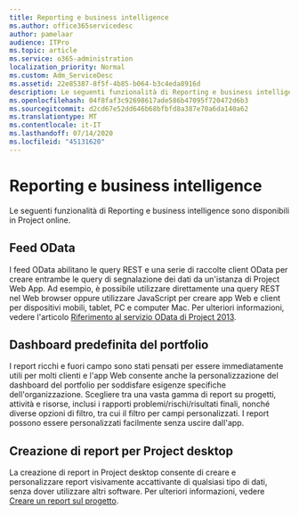 ```yaml
---
title: Reporting e business intelligence
ms.author: office365servicedesc
author: pamelaar
audience: ITPro
ms.topic: article
ms.service: o365-administration
localization_priority: Normal
ms.custom: Adm_ServiceDesc
ms.assetid: 22e85387-8f5f-4b85-b064-b3c4eda8916d
description: Le seguenti funzionalità di Reporting e business intelligence sono disponibili in Project online.
ms.openlocfilehash: 04f8faf3c92698617ade586b47095f720472d6b3
ms.sourcegitcommit: d2cd67e52dd646b68bfbfd8a387e70a6da140a62
ms.translationtype: MT
ms.contentlocale: it-IT
ms.lasthandoff: 07/14/2020
ms.locfileid: "45131620"
---
```

# <a name="reporting-and-business-intelligence"></a>Reporting e business intelligence

Le seguenti funzionalità di Reporting e business intelligence sono disponibili in Project online.
  
## <a name="odata-feeds"></a>Feed OData

I feed OData abilitano le query REST e una serie di raccolte client OData per creare entrambe le query di segnalazione dei dati da un'istanza di Project Web App. Ad esempio, è possibile utilizzare direttamente una query REST nel Web browser oppure utilizzare JavaScript per creare app Web e client per dispositivi mobili, tablet, PC e computer Mac. Per ulteriori informazioni, vedere l'articolo [Riferimento al servizio OData di Project 2013](https://go.microsoft.com/fwlink/?LinkID=823655&amp;clcid=0x409).
  
## <a name="out-of-the-box-portfolio-dashboards"></a>Dashboard predefinita del portfolio

I report ricchi e fuori campo sono stati pensati per essere immediatamente utili per molti clienti e l'app Web consente anche la personalizzazione del dashboard del portfolio per soddisfare esigenze specifiche dell'organizzazione. Scegliere tra una vasta gamma di report su progetti, attività e risorse, inclusi i rapporti problemi/rischi/risultati finali, nonché diverse opzioni di filtro, tra cui il filtro per campi personalizzati. I report possono essere personalizzati facilmente senza uscire dall'app. 
  
## <a name="project-desktop-reporting"></a>Creazione di report per Project desktop

La creazione di report in Project desktop consente di creare e personalizzare report visivamente accattivante di qualsiasi tipo di dati, senza dover utilizzare altri software. Per ulteriori informazioni, vedere [Creare un report sul progetto](https://go.microsoft.com/fwlink/?LinkID=823657&amp;clcid=0x409).
  